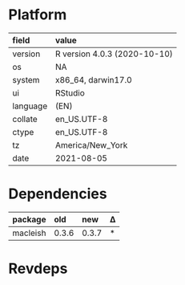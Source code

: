 # Platform

|field    |value                        |
|:--------|:----------------------------|
|version  |R version 4.0.3 (2020-10-10) |
|os       |NA                           |
|system   |x86_64, darwin17.0           |
|ui       |RStudio                      |
|language |(EN)                         |
|collate  |en_US.UTF-8                  |
|ctype    |en_US.UTF-8                  |
|tz       |America/New_York             |
|date     |2021-08-05                   |

# Dependencies

|package  |old   |new   |Δ  |
|:--------|:-----|:-----|:--|
|macleish |0.3.6 |0.3.7 |*  |

# Revdeps

